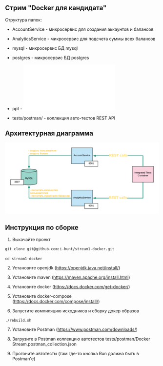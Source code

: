 ## Стрим "Docker для кандидата"

Структура папок:
* AccountService - микросервис для создания аккаунтов и балансов
* AnalyticsService - микросервис для подсчета суммы всех балансов
* mysql - микросервис БД mysql
* postgres - микросервис БД postgres
* ppt - ![Презентация](ppt/ppt.pdf "Презентация")

* tests/postman/ - коллекция авто-тестов REST API

## Архитектурная диаграмма
![Микросервисы](ppt/architecture.png?raw=true)


## Инструкция по сборке
1. Выкачайте проект
```
git clone git@github.com:i-hunt/stream1-docker.git

cd stream1-docker
```

2. Установите openjdk (https://openjdk.java.net/install/)

3. Установите maven (https://maven.apache.org/install.html)

4. Установите docker (https://docs.docker.com/get-docker/)

5. Установите docker-compose (https://docs.docker.com/compose/install/)

6. Запустите компиляцию исходников и сборку докер образов

```
./rebuild.sh
```


7. Установите Postman (https://www.postman.com/downloads/)

8. Загрузите в Postman коллекцию автотестов tests/postman/Docker Stream.postman_collection.json

9. Прогоните  автотесты (там где-то кнопка Run должна быть в Postman'е)
